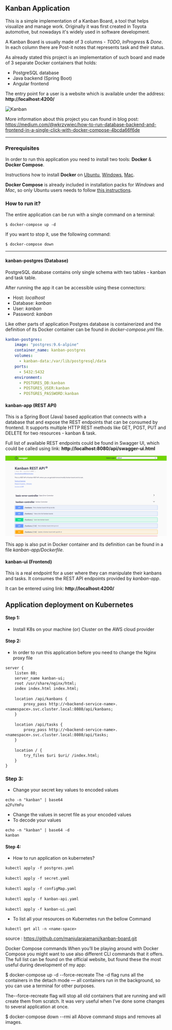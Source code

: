 ## Kanban Application

This is a simple implementation of a Kanban Board, a tool that helps visualize and manage work. Originally it was first created in Toyota automotive, but nowadays it's widely used in software development.

A Kanban Board is usually made of 3 columns - *TODO*, *InProgres*s & *Done*. In each column there are Post-it notes that represents task and their status.

As already stated this project is an implementation of such board and made of 3 separate Docker containers that holds:

- PostgreSQL database
- Java backend (Spring Boot)
- Angular frontend

The entry point for a user is a website which is available under the address: **http://localhost:4200/**

![Kanban](https://github.com/wkrzywiec/kanban-board/blob/master/assets/kanban.gif)

More information about this project you can found in blog post: https://medium.com/@wkrzywiec/how-to-run-database-backend-and-frontend-in-a-single-click-with-docker-compose-4bcda66f6de

---

### Prerequisites

In order to run this application you need to install two tools: **Docker** & **Docker Compose**.

Instructions how to install **Docker** on [Ubuntu](https://docs.docker.com/install/linux/docker-ce/ubuntu/), [Windows](https://docs.docker.com/docker-for-windows/install/), [Mac](https://docs.docker.com/docker-for-mac/install/).

**Docker Compose** is already included in installation packs for *Windows* and *Mac*, so only Ubuntu users needs to follow [this instructions](https://docs.docker.com/compose/install/).


### How to run it?

The entire application can be run with a single command on a terminal:

```
$ docker-compose up -d
```

If you want to stop it, use the following command:

```
$ docker-compose down
```

---

#### kanban-postgres (Database)

PostgreSQL database contains only single schema with two tables - kanban
and task table.

After running the app it can be accessible using these connectors:

- Host: *localhost*
- Database: *kanban*
- User: *kanban*
- Password: *kanban*


Like other parts of application Postgres database is containerized and
the definition of its Docker container can be found in
*docker-compose.yml* file.

```yml
kanban-postgres:
    image: "postgres:9.6-alpine"
    container_name: kanban-postgres
    volumes:
      - kanban-data:/var/lib/postgresql/data
    ports:
      - 5432:5432
    environment:
      - POSTGRES_DB:kanban
      - POSTGRES_USER:kanban
      - POSTGRES_PASSWORD:kanban
```

#### kanban-app (REST API)

This is a Spring Boot (Java) based application that connects with a
database that and expose the REST endpoints that can be consumed by
frontend. It supports multiple HTTP REST methods like GET, POST, PUT and
DELETE for two resources - kanban & task.

Full list of available REST endpoints could be found in Swagger UI,
which could be called using link: **http://localhost:8080/api/swagger-ui.html**


![swagger-ui](https://github.com/wkrzywiec/kanban-board/blob/master/assets/swagger.png)


This app is also put in Docker container and its definition can be found
in a file *kanban-app/Dockerfile*. 



#### kanban-ui (Frontend)

This is a real endpoint for a user where they can manipulate their
kanbans and tasks. It consumes the REST API endpoints provided by
*kanban-app*.

It can be entered using link: **http://localhost:4200/**

## Application deployment on Kubernetes

#### Step 1:
* Install K8s on your machine (or) Cluster on the AWS cloud provider

#### Step 2:
* In order to run this application before you need to change the Nginx proxy file 

```
server {
    listen 80;
    server_name kanban-ui;
    root /usr/share/nginx/html;
    index index.html index.html;

    location /api/kanbans {
        proxy_pass http://<backend-service-name>.<namespace>.svc.cluster.local:8080/api/kanbans;
    }

    location /api/tasks { 
        proxy_pass http://<backend-service-name>.<namespace>.svc.cluster.local:8080/api/tasks;
    }

    location / {
        try_files $uri $uri/ /index.html;
    }
}
```
### Step 3:
* Change your secret key values to encoded values
```
echo -n "kanban" | base64
a2FuYmFu

```
* Change the values in secret file as your encoded values
* To decode your values

```
echo -n "kanban" | base64 -d
kanban

```

#### Step 4:
* How to run application on kubernetes?

```
kubectl apply -f postgres.yaml

kubectl apply -f secret.yaml

kubectl apply -f configMap.yaml

kubectl apply -f kanban-api.yaml

kubectl apply -f kanban-ui.yaml

```
* To list all your resources on Kubernetes run the bellow Command

```
kubectl get all -n <name-space>
```


source : https://github.com/manjularajamani/kanban-board.git



Docker Compose commands
When you’ll be playing around with Docker Compose you might want to use also different CLI commands that it offers. The full list can be found on the official website, but found these the most useful during development of my app:

$ docker-compose up -d --force-recreate
The -d flag runs all the containers in the detach mode — all containers run in the background, so you can use a terminal for other purposes.

The--force-recreate flag will stop all old containers that are running and will create them from scratch. It was very useful when I’ve done some changes to several application at once.

$ docker-compose down --rmi all
Above command stops and removes all images.


